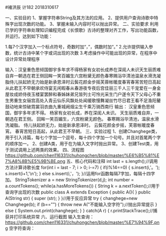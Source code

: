 #褚洪辰 计182 2018310617

一、实验目的
1、掌握字符串String及其方法的应用。
2、提供用户查询诗歌中特殊字出现次数的功能。
3、掌握未输入内容时可以抛出异常。
二、实验要求
利用已学的字符串处理知识编程完成《长恨歌》古诗的整理对齐工作，写出功能函数，并运行。达到如下功能：

1.每7个汉字加入一个标点符号，奇数时加“，”，偶数时加“。” 2.允许提供输入参数，统计古诗中某个字或词出现的次数 3.考虑操作中可能出现的异常，在程序中设计异常处理程序

输入：汉皇重色思倾国御宇多年求不得杨家有女初长成养在深闺人未识天生丽质难自弃一朝选在君王侧回眸一笑百媚生六宫粉黛无颜色春寒赐浴华清池温泉水滑洗凝脂侍儿扶起娇无力始是新承恩泽时云鬓花颜金步摇芙蓉帐暖度春宵春宵苦短日高起从此君王不早朝承欢侍宴无闲暇春从春游夜专夜后宫佳丽三千人三千宠爱在一身金屋妆成娇侍夜玉楼宴罢醉和春姊妹弟兄皆列士可怜光采生门户遂令天下父母心不重生男重生女骊宫高处入青云仙乐风飘处处闻缓歌慢舞凝丝竹尽日君王看不足渔阳鼙鼓动地来惊破霓裳羽衣曲九重城阙烟尘生千乘万骑西南行 输出： 汉皇重色思倾国，御宇多年求不得。 杨家有女初长成，养在深闺人未识。 天生丽质难自弃，一朝选在君王侧。 回眸一笑百媚生，六宫粉黛无颜色。 春寒赐浴华清池，温泉水滑洗凝脂。 侍儿扶起娇无力，始是新承恩泽时。 云鬓花颜金步摇，芙蓉帐暖度春宵。 春宵苦短日高起，从此君王不早朝。
三、实验过程
1、创建Changhege类，用于引入诗篇，每七个字加一个逗号，每十四个字加一个句号。并且对首尾两个字的顺序加一。
2、创建A类，用于在为输入文字时抛出异常。
3、创建Test类，用于测试调用上述两类的效果。
四、流程图
https://github.com/chen116331/chuhongchen/blob/master/%E6%B5%81%E7%A8%8B%E5%9B%BE.png
五、核心代码和注释
int last = s.length();//调用方法计算诗歌长度
for(int i = last - 7; i > 0; i-=7) 
		{
			if(i%14==0)
			{
				s.insert(i,'。');
				s.insert(i+1,'\n');
			}
			else s.insert(i,'，');
			}//运用for函数每隔7字加，每隔十四字加。
 StringTokenizer a = new StringTokenizer(d,j);
		int number = a.countTokens();
		while(a.hasMoreTokens()) 
		{
			String k = a.nextToken();//用于查询字出现的次数
      public class A extends Exception {
	public A(){
	}
	public A(String str) {
		super (str);
	}
}//用于反应异常
try {
		changhege=new Changhege(b);
		if (b=="") {
			throw new A("不能输入空字符");//抛出异常提示
		}
		else {
			System.out.print(changhege);
		}
	}
	catch(A r) {
		r.printStackTrace();//捕获并打印系统异常
  六、运行截图
  输入生查询：https://github.com/chen116331/chuhongchen/blob/master/%E7%94%9F.png
  空字符查询：
